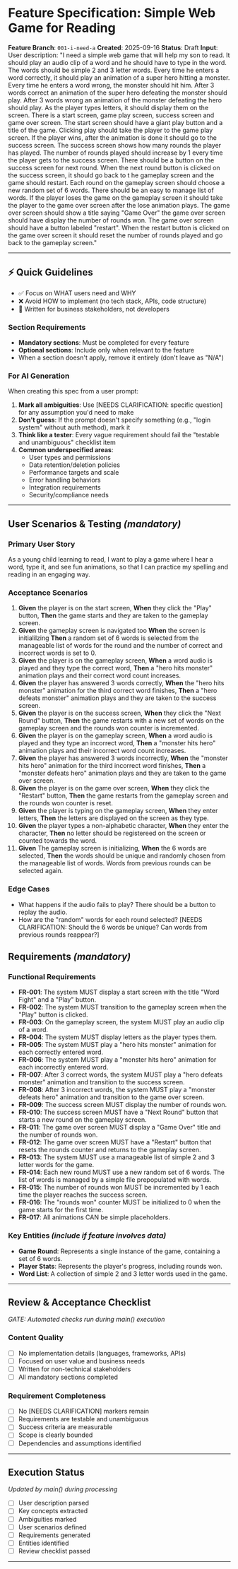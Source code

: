 # Feature Specification: Simple Web Game for Reading

**Feature Branch**: `001-i-need-a`
**Created**: 2025-09-16
**Status**: Draft
**Input**: User description: "I need a simple web game that will help my son to read. It should play an audio clip of a word and he should have to type in the word. The words should be simple 2 and 3 letter words. Every time he enters a word correctly, it should play an animation of a super hero hitting a monster. Every time he enters a word wrong, the monster should hit him. After 3 words correct an animation of the super hero defeating the monster should play. After 3 words wrong an animation of the monster defeating the hero should play. As the player types letters, it should display them on the screen. There is a start screen, game play screen, success screen and game over screen. The start screen should have a giant play button and a title of the game. Clicking play should take the player to the game play screen. If the player wins, after the animation is done it should go to the success screen. The success screen shows how many rounds the player has played. The number of rounds played should increase by 1 every time the player gets to the success screen. There should be a button on the success screen for next round. When the next round button is clicked on the success screen, it should go back to t
he gameplay screen and the game should restart. Each round on the gameplay screen should choose a new random set of 6 words. There should be an easy to manage list of words. If the player loses the game on the gameplay screen it should take the player to the game over screen after the lose animation plays. The game over screen should show a title saying "Game Over" the game over screen should have display the number of rounds won. The game over screen should have a button labeled "restart". When the restart button is clicked on the game over screen it should reset the number of rounds played and go back to the gameplay screen."

---

## ⚡ Quick Guidelines
- ✅ Focus on WHAT users need and WHY
- ❌ Avoid HOW to implement (no tech stack, APIs, code structure)
- 👥 Written for business stakeholders, not developers

### Section Requirements
- **Mandatory sections**: Must be completed for every feature
- **Optional sections**: Include only when relevant to the feature
- When a section doesn't apply, remove it entirely (don't leave as "N/A")

### For AI Generation
When creating this spec from a user prompt:
1. **Mark all ambiguities**: Use [NEEDS CLARIFICATION: specific question] for any assumption you'd need to make
2. **Don't guess**: If the prompt doesn't specify something (e.g., "login system" without auth method), mark it
3. **Think like a tester**: Every vague requirement should fail the "testable and unambiguous" checklist item
4. **Common underspecified areas**:
   - User types and permissions
   - Data retention/deletion policies
   - Performance targets and scale
   - Error handling behaviors
   - Integration requirements
   - Security/compliance needs

---

## User Scenarios & Testing *(mandatory)*

### Primary User Story
As a young child learning to read, I want to play a game where I hear a word, type it, and see fun animations, so that I can practice my spelling and reading in an engaging way.

### Acceptance Scenarios
1. **Given** the player is on the start screen, **When** they click the "Play" button, **Then** the game starts and they are taken to the gameplay screen.
2. **Given** the gameplay screen is navigated too **When** the screen is initialilzing **Then** a random set of 6 words is selected from the manageable list of words for the round and the number of correct and incorrect words is set to 0. 
3. **Given** the player is on the gameplay screen, **When** a word audio is played and they type the correct word, **Then** a "hero hits monster" animation plays and their correct word count increases.
4. **Given** the player has answered 3 words correctly, **When** the "hero hits monster" animation for the third correct word finishes, **Then** a "hero defeats monster" animation plays and they are taken to the success screen.
5. **Given** the player is on the success screen, **When** they click the "Next Round" button, **Then** the game restarts with a new set of words on the gameplay screen and the rounds won counter is incremented.
6. **Given** the player is on the gameplay screen, **When** a word audio is played and they type an incorrect word, **Then** a "monster hits hero" animation plays and their incorrect word count increases.
7. **Given** the player has answered 3 words incorrectly, **When** the "monster hits hero" animation for the third incorrect word finishes, **Then** a "monster defeats hero" animation plays and they are taken to the game over screen.
8. **Given** the player is on the game over screen, **When** they click the "Restart" button, **Then** the game restarts from the gameplay screen and the rounds won counter is reset.
9. **Given** the player is typing on the gameplay screen, **When** they enter letters, **Then** the letters are displayed on the screen as they type.
10. **Given** the player types a non-alphabetic character, **When** they enter the character, **Then** no letter should be registereed on the screen or counted towards the word.
11. **Given** The gameplay screen is initializing, **When** the 6 words are selected, **Then** the words should be unique and randomly chosen from the manageable list of words. Words from previous rounds can be selected again.

### Edge Cases
- What happens if the audio fails to play? There should be a button to replay the audio.
- How are the "random" words for each round selected? [NEEDS CLARIFICATION: Should the 6 words be unique? Can words from previous rounds reappear?]

## Requirements *(mandatory)*

### Functional Requirements
- **FR-001**: The system MUST display a start screen with the title "Word Fight" and a "Play" button.
- **FR-002**: The system MUST transition to the gameplay screen when the "Play" button is clicked.
- **FR-003**: On the gameplay screen, the system MUST play an audio clip of a word.
- **FR-004**: The system MUST display letters as the player types them.
- **FR-005**: The system MUST play a "hero hits monster" animation for each correctly entered word.
- **FR-006**: The system MUST play a "monster hits hero" animation for each incorrectly entered word.
- **FR-007**: After 3 correct words, the system MUST play a "hero defeats monster" animation and transition to the success screen.
- **FR-008**: After 3 incorrect words, the system MUST play a "monster defeats hero" animation and transition to the game over screen.
- **FR-009**: The success screen MUST display the number of rounds won.
- **FR-010**: The success screen MUST have a "Next Round" button that starts a new round on the gameplay screen.
- **FR-011**: The game over screen MUST display a "Game Over" title and the number of rounds won.
- **FR-012**: The game over screen MUST have a "Restart" button that resets the rounds counter and returns to the gameplay screen.
- **FR-013**: The system MUST use a manageable list of simple 2 and 3 letter words for the game.
- **FR-014**: Each new round MUST use a new random set of 6 words. The list of words is managed by a simple file prepopulated with words.
- **FR-015**: The number of rounds won MUST be incremented by 1 each time the player reaches the success screen.
- **FR-016**: The "rounds won" counter MUST be initialized to 0 when the game starts for the first time.
- **FR-017**: All animations CAN be simple placeholders.

### Key Entities *(include if feature involves data)*
- **Game Round**: Represents a single instance of the game, containing a set of 6 words.
- **Player Stats**: Represents the player's progress, including rounds won.
- **Word List**: A collection of simple 2 and 3 letter words used in the game.

---

## Review & Acceptance Checklist
*GATE: Automated checks run during main() execution*

### Content Quality
- [ ] No implementation details (languages, frameworks, APIs)
- [ ] Focused on user value and business needs
- [ ] Written for non-technical stakeholders
- [ ] All mandatory sections completed

### Requirement Completeness
- [ ] No [NEEDS CLARIFICATION] markers remain
- [ ] Requirements are testable and unambiguous
- [ ] Success criteria are measurable
- [ ] Scope is clearly bounded
- [ ] Dependencies and assumptions identified

---

## Execution Status
*Updated by main() during processing*

- [ ] User description parsed
- [ ] Key concepts extracted
- [ ] Ambiguities marked
- [ ] User scenarios defined
- [ ] Requirements generated
- [ ] Entities identified
- [ ] Review checklist passed

---